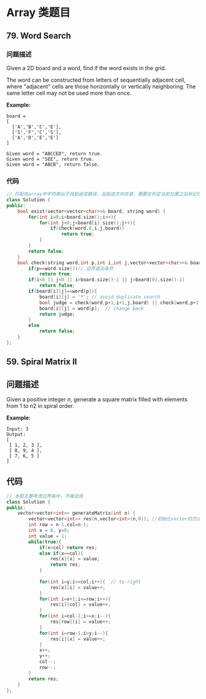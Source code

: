 # Array 类题目

## 79. Word Search

### 问题描述

Given a 2D board and a word, find if the word exists in the grid.

The word can be constructed from letters of sequentially adjacent cell, where "adjacent" cells are those horizontally or vertically neighboring. The same letter cell may not be used more than once.

**Example:**

```
board =
[
  ['A','B','C','E'],
  ['S','F','C','S'],
  ['A','D','E','E']
]

Given word = "ABCCED", return true.
Given word = "SEE", return true.
Given word = "ABCB", return false.
```



### 代码

```c++
// 匹配在array中字符类似于找到迷宫路径，且前进方向任意，需要在判定当前位置之后标记位置已读，并在判定结束后还原该字符，最后通过递归找到匹配的项
class Solution {
public:
    bool exist(vector<vector<char>>& board, string word) {
        for(int i=0;i<board.size();i++){
            for(int j=0;j<board[i].size();j++){
                if(check(word,0,i,j,board))
                    return true;
            }
        }
        return false;
    }
    bool check(string word,int p,int i,int j,vector<vector<char>>& board){
        if(p==word.size())// 边界退出条件
            return true;
        if(i<0 || j<0 || i>board.size()-1 || j>board[0].size()-1)
            return false;
        if(board[i][j]==word[p]){
            board[i][j] = '*'; // avoid duplicate search
            bool judge = check(word,p+1,i+1,j,board) || check(word,p+1,i-1,j,board) || check(word,p+1,i,j+1,board) || check(word,p+1,i,j-1,board); // 每个方向都试探
            board[i][j] = word[p];  // change back
            return judge;
        }
        else
            return false;
    }
};
```



##  59. Spiral Matrix II

## 问题描述

Given a positive integer *n*, generate a square matrix filled with elements from 1 to *n*2 in spiral order.

**Example:**

```
Input: 3
Output:
[
 [ 1, 2, 3 ],
 [ 8, 9, 4 ],
 [ 7, 6, 5 ]
]
```



## 代码

```c++
// 本题主要考虑边界条件，不难总体
class Solution {
public:
    vector<vector<int>> generateMatrix(int n) {
        vector<vector<int>> res(n,vector<int>(n,0)); //初始化vector的方法
        int row = n-1,col=n-1;
        int x = 0, y=0;
        int value = 1;
        while(true){
            if(x>col) return res;
            else if(x==col){
                res[x][x] = value;
                return res;
            }
                
            for(int i=y;i<=col;i++){  // to right
                res[x][i] = value++;
            }
            for(int i=x+1;i<=row;i++){
                res[i][col] = value++;
            }
            for(int i=col-1;i>=x;i--){
                res[row][i] = value++;
            }
            for(int i=row-1;i>y;i--){
                res[i][x] = value++;
            }
            x++;
            y++;
            col--;
            row--;
        }
        return res;
    }
};
```

